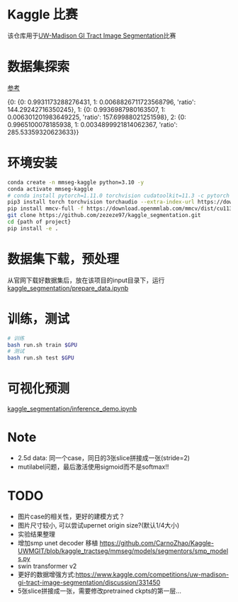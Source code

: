# Kaggle 比赛

该仓库用于[UW-Madison GI Tract Image Segmentation](https://www.kaggle.com/competitions/uw-madison-gi-tract-image-segmentation/overview)比赛



# 数据集探索

[参考](https://www.kaggle.com/code/andradaolteanu/aw-madison-eda-in-depth-mask-exploration)

{0: {0: 0.9931173288276431, 1: 0.0068826711723568796, 'ratio': 144.29242716350245}, 1: {0: 0.9936987980163507, 1: 0.006301201983649225, 'ratio': 157.69988021251598}, 2: {0: 0.9965100078185938, 1: 0.0034899921814062367, 'ratio': 285.53359320623633}}

# 环境安装

```sh
conda create -n mmseg-kaggle python=3.10 -y
conda activate mmseg-kaggle
# conda install pytorch=1.11.0 torchvision cudatoolkit=11.3 -c pytorch
pip3 install torch torchvision torchaudio --extra-index-url https://download.pytorch.org/whl/cu113
pip install mmcv-full -f https://download.openmmlab.com/mmcv/dist/cu113/torch1.11.0/index.html
git clone https://github.com/zezeze97/kaggle_segmentation.git
cd {path of project}
pip install -e .  
```
# 数据集下载，预处理

从官网下载好数据集后，放在该项目的input目录下，运行[kaggle_segmentation/prepare_data.ipynb](kaggle_segmentation/prepare_data.ipynb)


# 训练，测试

```sh
# 训练
bash run.sh train $GPU
# 测试
bash run.sh test $GPU
```

# 可视化预测

[kaggle_segmentation/inference_demo.ipynb](kaggle_segmentation/inference_demo.ipynb)

# Note
- 2.5d data: 同一个case，同日的3张slice拼接成一张(stride=2)
- mutilabel问题，最后激活使用sigmoid而不是softmax!!


# TODO
- 图片case的相关性，更好的建模方式？
- 图片尺寸较小, 可以尝试upernet origin size?(默认1/4大小) 
- 实验结果整理
- 增加smp unet decoder 移植 https://github.com/CarnoZhao/Kaggle-UWMGIT/blob/kaggle_tractseg/mmseg/models/segmentors/smp_models.py
- swin transformer v2
- 更好的数据增强方式:https://www.kaggle.com/competitions/uw-madison-gi-tract-image-segmentation/discussion/331450
- 5张slice拼接成一张，需要修改pretrained ckpts的第一层...

